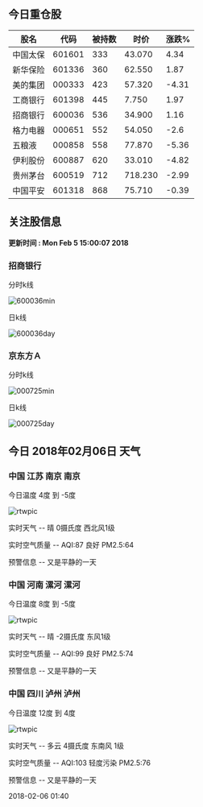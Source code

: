 
## 今日重仓股 

|股名|代码|被持数|时价|涨跌%|
|---|---|---|---|---|
|中国太保|601601|333|43.070|4.34|
|新华保险|601336|360|62.550|1.87|
|美的集团|000333|423|57.320|-4.31|
|工商银行|601398|445|7.750|1.97|
|招商银行|600036|536|34.900|1.16|
|格力电器|000651|552|54.050|-2.6|
|五粮液|000858|558|77.870|-5.36|
|伊利股份|600887|620|33.010|-4.82|
|贵州茅台|600519|712|718.230|-2.99|
|中国平安|601318|868|75.710|-0.39|

## 关注股信息
**更新时间 : Mon Feb  5 15:00:07 2018**
### 招商银行 
分时k线

![600036min](http://image.sinajs.cn/newchart/min/n/sh600036.gif)

日k线

![600036day](http://image.sinajs.cn/newchart/daily/n/sh600036.gif)

### 京东方Ａ 
分时k线

![000725min](http://image.sinajs.cn/newchart/min/n/sz000725.gif)

日k线

![000725day](http://image.sinajs.cn/newchart/daily/n/sz000725.gif)
## 今日 2018年02月06日 天气
### 中国 江苏 南京 南京

今日温度 4度 到 -5度

![rtwpic](http://app1.showapi.com/weather/icon/night/00.png)

实时天气 -- 晴 0摄氏度 西北风1级

实时空气质量 -- AQI:87 良好 PM2.5:64

预警信息 -- 又是平静的一天
    
### 中国 河南 漯河 漯河

今日温度 8度 到 -5度

![rtwpic](http://app1.showapi.com/weather/icon/night/00.png)

实时天气 -- 晴 -2摄氏度 东风1级

实时空气质量 -- AQI:99 良好 PM2.5:74

预警信息 -- 又是平静的一天
    
### 中国 四川 泸州 泸州

今日温度 12度 到 4度

![rtwpic](http://app1.showapi.com/weather/icon/night/01.png)

实时天气 -- 多云 4摄氏度 东南风 1级

实时空气质量 -- AQI:103 轻度污染 PM2.5:76

预警信息 -- 又是平静的一天
    
2018-02-06 01:40
